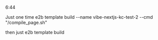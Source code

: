6:44

Just one time
e2b template build --name vibe-nextjs-kc-test-2 --cmd "/compile_page.sh"

then just
e2b template build